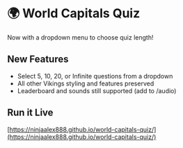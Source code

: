 
# 🌍 World Capitals Quiz

Now with a dropdown menu to choose quiz length!

## New Features
- Select 5, 10, 20, or Infinite questions from a dropdown
- All other Vikings styling and features preserved
- Leaderboard and sounds still supported (add to /audio)

## Run it Live
[https://ninjaalex888.github.io/world-capitals-quiz/](https://ninjaalex888.github.io/world-capitals-quiz/)
